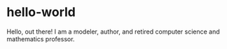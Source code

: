 # hello-world
Hello, out there!  I am a modeler, author, and retired computer science and mathematics professor.
